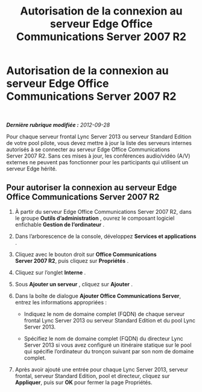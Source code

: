 ﻿---
title: Autorisation de la connexion au serveur Edge Office Communications Server 2007 R2
TOCTitle: Autorisation de la connexion au serveur Edge Office Communications Server 2007 R2
ms:assetid: 14f6798a-28d6-4b3d-8734-942192e1bbf5
ms:mtpsurl: https://technet.microsoft.com/fr-fr/library/JJ204702(v=OCS.15)
ms:contentKeyID: 49296346
ms.date: 05/20/2016
mtps_version: v=OCS.15
ms.translationtype: HT
---

# Autorisation de la connexion au serveur Edge Office Communications Server 2007 R2

 

_**Dernière rubrique modifiée :** 2012-09-28_

Pour chaque serveur frontal Lync Server 2013 ou serveur Standard Edition de votre pool pilote, vous devez mettre à jour la liste des serveurs internes autorisés à se connecter au serveur Edge Office Communications Server 2007 R2. Sans ces mises à jour, les conférences audio/vidéo (A/V) externes ne peuvent pas fonctionner pour les participants qui utilisent un serveur Edge hérité.

## Pour autoriser la connexion au serveur Edge Office Communications Server 2007 R2

1.  À partir du serveur Edge Office Communications Server 2007 R2, dans le groupe **Outils d’administration** , ouvrez le composant logiciel enfichable **Gestion de l’ordinateur** .

2.  Dans l’arborescence de la console, développez **Services et applications** .

3.  Cliquez avec le bouton droit sur **Office Communications Server 2007 R2**, puis cliquez sur **Propriétés** .

4.  Cliquez sur l’onglet **Interne** .

5.  Sous **Ajouter un serveur** , cliquez sur **Ajouter** .

6.  Dans la boîte de dialogue **Ajouter Office Communications Server**, entrez les informations appropriées :
    
      - Indiquez le nom de domaine complet (FQDN) de chaque serveur frontal Lync Server 2013 ou serveur Standard Edition et du pool Lync Server 2013.
    
      - Spécifiez le nom de domaine complet (FQDN) du directeur Lync Server 2013 si vous avez configuré un itinéraire statique sur le pool qui spécifie l’ordinateur du tronçon suivant par son nom de domaine complet.

7.  Après avoir ajouté une entrée pour chaque Lync Server 2013, serveur frontal, serveur Standard Edition, pool et directeur, cliquez sur **Appliquer**, puis sur **OK** pour fermer la page Propriétés.

